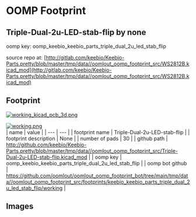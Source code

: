 # OOMP Footprint  
## Triple-Dual-2u-LED-stab-flip  by none  
  
oomp key: oomp_keebio_keebio_parts_triple_dual_2u_led_stab_flip  
  
source repo at: [http://gitlab.com/keebio/Keebio-Parts.pretty/blob/master/tmp/data//oomlout_oomp_footprint_src/WS2812B.kicad_mod](http://gitlab.com/keebio/Keebio-Parts.pretty/blob/master/tmp/data//oomlout_oomp_footprint_src/WS2812B.kicad_mod)  
## Footprint  
  
[![working_kicad_pcb_3d.png](working_kicad_pcb_3d_600.png)](working_kicad_pcb_3d.png)  
  
[![working.png](working_600.png)](working.png)  
| name | value | 
| --- | --- | 
| footprint name | Triple-Dual-2u-LED-stab-flip | 
| footprint description | None | 
| number of pads | 30 | 
| github path | http://github.com/keebio/Keebio-Parts.pretty/blob/master/tmp/data//oomlout_oomp_footprint_src/Triple-Dual-2u-LED-stab-flip.kicad_mod | 
| oomp key | oomp_keebio_keebio_parts_triple_dual_2u_led_stab_flip | 
| oomp bot github | https://github.com/oomlout/oomlout_oomp_footprint_bot/tree/main/tmp/data//oomlout_oomp_footprint_src/footprints/keebio_keebio_parts_triple_dual_2u_led_stab_flip/working | 
## Images  
